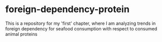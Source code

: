 # foreign-dependency-protein
This is a repository for my 'first' chapter, where I am analyzing trends in foreign dependency for seafood consumption with respect to consumed animal proteins
